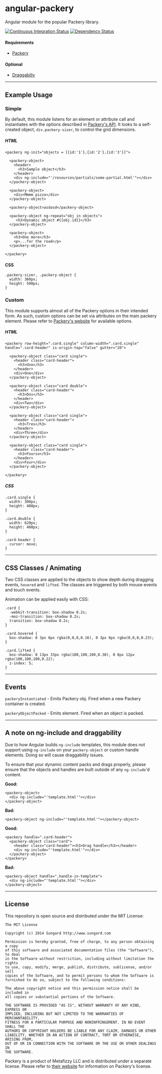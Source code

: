 # angular-packery #

Angular module for the popular Packery library.

[![Continuous Integration Status](https://api.travis-ci.org/SunGard-Labs/angular-packery.svg?branch=master)](http://travis-ci.org/SunGard-Labs/angular-packery)
[![Dependency Status](https://david-dm.org/SunGard-Labs/angular-packery.svg)](https://david-dm.org/SunGard-Labs/angular-packery)


#### Requirements ####

* [Packery](http://packery.metafizzy.co/)

#### Optional ###

* [Draggabilly](http://draggabilly.desandro.com/)

---

## Example Usage ##

### Simple ###

By default, this module listens for an element or attribute call and instantiates with the options described in [Packery's API](http://packery.metafizzy.co/options.html). It looks to a self-created object, `div.packery-sizer`, to control the grid dimensions.

##### HTML #####

```
<packery ng-init="objects = [{id:'1'},{id:'2'},{id:'3'}]">

  <packery-object>
    <header>
      <h3>Sample object</h3>
    </header>
    <div ng-include="'/resources/partials/some-partial.html'"></div>
  </packery-object>

  <packery-object>
    <div>Mmmm pizza</div>
  </packery-object>

  <packery-object>asdasd</packery-object>

  <packery-object ng-repeat="obj in objects">
     <h3>Dynamic object #{{obj.id}}</h3>
  </packery-object>

  <packery-object>
    <h3>One more</h3>
    <p>...for the road</p>
  </packery-object>

</packery>
```

#### CSS ####

```
.packery-sizer, .packery-object {
  width: 360px;
  height: 500px;
}
```

### Custom ###

This module supports almost all of the Packery options in their intended form. As such, custom options can be set via attributes on the main packery element. Please refer to [Packery's website](http://packery.metafizzy.co/options.html) for available options.

##### HTML #####

```
<packery row-height=".card.single" column-width=".card.single" handle=".card-header" is-origin-top="false" gutter="20">

  <packery-object class="card single">
    <header class="card-header">
      <h3>Uno</h3>
    </header>
    <div>One</div>
  </packery-object>

  <packery-object class="card double">
    <header class="card-header">
      <h3>Dos</h3>
    </header>
    <div>Two</div>
  </packery-object>

  <packery-object class="card single">
    <header class="card-header">
      <h3>Tres</h3>
    </header>
    <div>Three</div>
  </packery-object>

  <packery-object class="card single">
    <header class="card-header">
      <h3>Fourso</h3>
    </header>
    <div>Four</div>
  </packery-object>

</packery>
```

##### CSS #####
```
.card.single {
  width: 300px;
  height: 400px;
}

.card.double {
  width: 620px;
  height: 400px;
}

.card-header {
  cursor: move;
}
```

---

## CSS Classes / Animating ##

Two CSS classes are applied to the objects to show depth during dragging events, `hovered` and `lifted`. The classes are triggered by both mouse events and touch events.

Animation can be applied easily with CSS:

```
.card {
  -webkit-transition: box-shadow 0.2s;
  -moz-transition: box-shadow 0.2s;
  transition: box-shadow 0.2s;
}

.card.hovered {
  box-shadow: 0 3px 6px rgba(0,0,0,0.16), 0 3px 6px rgba(0,0,0,0.23);
}

.card.lifted {
  box-shadow: 0 13px 33px rgba(100,100,100,0.30), 0 8px 12px rgba(100,100,100,0.22);
  z-index: 5;
}
```

---

## Events ##

`packeryInstantiated` - Emits Packery obj. Fired when a new Packery container is created.

`packeryObjectPacked` - Emits element. Fired when an object is packed.

---

## A note on ng-include and draggability ##

Due to how Angular builds `ng-include` templates, this module does not support using `ng-include` on your `packery-object` or custom handle elements. Doing so will cause draggability issues.

To ensure that your dynamic content packs and drags properly, please ensure that the objects and handles are built outside of any `ng-include`'d content.

**Good:**

```
<packery-object>
  <div ng-include="'template.html'"></div>
</packery-object>
```

**Bad:**

```
<packery-object ng-include="'template.html'"></packery-object>
```

**Good:**

```
<packery handle=".card-header">
  <packery-object class="card">
    <header class="card-header"><h3>Drag handle</h3></header>
    <div ng-include="'template.html'"></div>
  </packery-object>
</packery>
```

**Bad:**

```
<packery-object handle=".handle-in-template">
  <div ng-include="'template.html'"></div>
</packery-object>
```

---

## License

This repository is open source and distributed under the MIT License:

```
The MIT License

Copyright (c) 2014 Sungard http://www.sungard.com

Permission is hereby granted, free of charge, to any person obtaining a copy
of this software and associated documentation files (the "Software"), to deal
in the Software without restriction, including without limitation the rights
to use, copy, modify, merge, publish, distribute, sublicense, and/or sell
copies of the Software, and to permit persons to whom the Software is
furnished to do so, subject to the following conditions:

The above copyright notice and this permission notice shall be included in
all copies or substantial portions of the Software.

THE SOFTWARE IS PROVIDED "AS IS", WITHOUT WARRANTY OF ANY KIND, EXPRESS OR
IMPLIED, INCLUDING BUT NOT LIMITED TO THE WARRANTIES OF MERCHANTABILITY,
FITNESS FOR A PARTICULAR PURPOSE AND NONINFRINGEMENT. IN NO EVENT SHALL THE
AUTHORS OR COPYRIGHT HOLDERS BE LIABLE FOR ANY CLAIM, DAMAGES OR OTHER
LIABILITY, WHETHER IN AN ACTION OF CONTRACT, TORT OR OTHERWISE, ARISING FROM,
OUT OF OR IN CONNECTION WITH THE SOFTWARE OR THE USE OR OTHER DEALINGS IN
THE SOFTWARE.
```
Packery is a product of Metafizzy LLC and is distributed under a separate license. Please refer to [their website](http://packery.metafizzy.co/license.html) for information on Packery's license.
